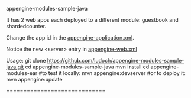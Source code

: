 appengine-modules-sample-java


It has 2 web apps each deployed to a different module: guestbook and shardedcounter.

Change the app id in the [appengine-application.xml](appengine-modules-ear/src/main/application/META-INF/appengine-application.xml).

Notice the new &lt;server&gt; entry in [appengine-web.xml](appengine-modules-guestbook/src/main/webapp/WEB-INF/appengine-web.xml)

Usage:
    git clone https://github.com/ludoch/appengine-modules-sample-java.git
    cd appengine-modules-sample-java
    mvn install
    cd appengine-modules-ear
    #to test it locally:
    mvn appengine:devserver
    #or to deploy it:
    mvn appengine:update

=============================
